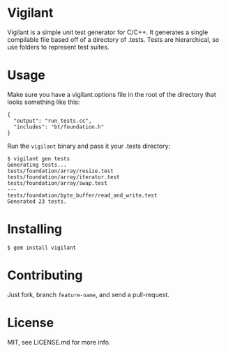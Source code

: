 # Vigilant

Vigilant is a simple unit test generator for C/C++. It generates a single compilable file based off of a directory of .tests. Tests are hierarchical, so use folders to represent test suites.

# Usage

Make sure you have a vigilant.options file in the root of the directory that looks something like this:

    {
      "output": "run_tests.cc",
      "includes": "bt/foundation.h"
    }

Run the `vigilant` binary and pass it your .tests directory:

    $ vigilant gen tests
    Generating tests...
    tests/foundation/array/resize.test
    tests/foundation/array/iterator.test
    tests/foundation/array/swap.test
    ---
    tests/foundation/byte_buffer/read_and_write.test
    Generated 23 tests.

# Installing

    $ gem install vigilant

# Contributing

Just fork, branch `feature-name`, and send a pull-request.

# License

MIT, see LICENSE.md for more info.